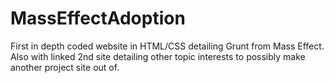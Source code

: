 # MassEffectAdoption
First in depth coded website in HTML/CSS detailing Grunt from Mass Effect. 
Also with linked 2nd site detailing other topic interests to possibly make another project site out of.
